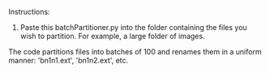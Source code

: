 Instructions:
1. Paste this batchPartitioner.py into the folder containing the files you wish to partition. For example, a large folder of images.

The code partitions files into batches of 100 and renames them in a uniform manner: 'bn1n1.ext', 'bn1n2.ext', etc.

